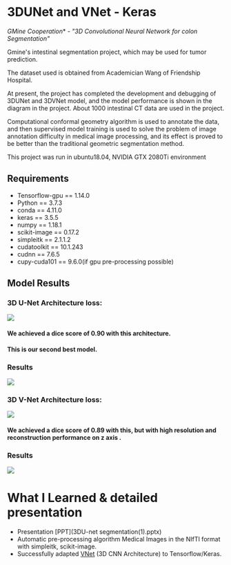# 3DUNet and VNet - Keras

*GMine Cooperation** - *"3D Convolutional Neural Network for colon Segmentation"*

Gmine's intestinal segmentation project, which may be used for tumor prediction.

The dataset used is obtained from Academician Wang of Friendship Hospital.

At present, the project has completed the development and debugging of 3DUNet and 3DVNet model, and the model performance is shown in the diagram in the project.
About 1000 intestinal CT data are used in the project. 

Computational conformal geometry algorithm is used to annotate the data, and then supervised model training is used to solve the problem of image annotation difficulty in medical image processing, and its effect is proved to be better than the traditional geometric segmentation method.

This project was run in ubuntu18.04, NVIDIA GTX 2080Ti environment

## Requirements
* Tensorflow-gpu == 1.14.0
* Python == 3.7.3
* conda == 4.11.0
* keras == 3.5.5
* numpy == 1.18.1
* scikit-image == 0.17.2
* simpleitk == 2.1.1.2
* cudatoolkit == 10.1.243
* cudnn == 7.6.5
* cupy-cuda101 == 9.6.0(if gpu pre-processing possible)



## Model Results
### 3D U-Net Architecture loss:

![](unetloss.png)


#### We achieved a dice score of 0.90 with this architecture.
#### This is our second best model.

### Results
![](unetdice.PNG)

### 3D V-Net Architecture loss:

![](vnetloss.png)

#### We achieved a dice score of 0.89 with this, but with high resolution and reconstruction performance on z axis .

### Results 
![](vnetdice.PNG)

# What I Learned & detailed presentation
* Presentation [PPT](3DU-net segmentation(1).pptx)
* Automatic pre-processing algorithm Medical Images in the NIfTI format with simpleitk, scikit-image.
* Successfully adapted [VNet](https://arxiv.org/abs/1606.04797 "V-Net: Fully Convolutional Neural Networks for Volumetric Medical Image Segmentation") (3D CNN Architecture) to Tensorflow/Keras.